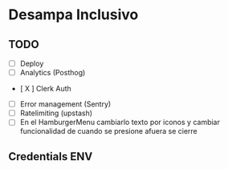 # Desampa Inclusivo

## TODO

- [ ] Deploy
- [ ] Analytics (Posthog)
- [ X ] Clerk Auth 
- [ ] Error management (Sentry)
- [ ] Ratelimiting (upstash)
- [ ] En el HamburgerMenu cambiarlo texto por iconos y cambiar funcionalidad de cuando se presione afuera se cierre

## Credentials ENV


